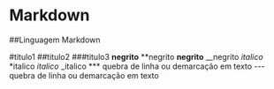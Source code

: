 # Markdown
##Linguagem Markdown

#titulo1
##titulo2
###titulo3
**negrito**
**negrito
__negrito__
__negrito
*italico*
*italico
_italico_
_italico
*** quebra de linha ou demarcação em texto
---quebra de linha ou demarcação em texto
